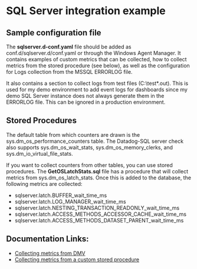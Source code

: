 # **SQL Server integration example**

## Sample configuration file

The **sqlserver.d-conf.yaml** file should be added as conf.d/sqlserver.d/conf.yaml or through the Windows Agent Manager. It contains examples of custom metrics that can be collected, how to collect metrics from the stored procedure (see below), as well as the configuration for Logs collection from the MSSQL ERRORLOG file. 

It also contains a section to collect logs from test files (C:\test\*.out). This is used for my demo environment to add event logs for dashboards since my demo SQL Server instance does not always generate them in the ERRORLOG file. This can be ignored in a production environment.


## Stored Procedures

The default table from which counters are drawn is the sys.dm_os_performance_counters table. The Datadog-SQL server check also supports sys.dm_os_wait_stats, sys.dm_os_memory_clerks, and sys.dm_io_virtual_file_stats.

If you want to collect counters from other tables, you can use stored procedures. The **GetOSLatchStats.sql** file has a procedure that will collect metrics from sys.dm_os_latch_stats. Once this is added to the database, the following metrics are collected:
- sqlserver.latch.BUFFER_wait_time_ms
- sqlserver.latch.LOG_MANAGER_wait_time_ms
- sqlserver.latch.NESTING_TRANSACTION_READONLY_wait_time_ms
- sqlserver.latch.ACCESS_METHODS_ACCESSOR_CACHE_wait_time_ms
- sqlserver.latch.ACCESS_METHODS_DATASET_PARENT_wait_time_ms


## Documentation Links:
- [Collecting metrics from DMV](https://docs.datadoghq.com/integrations/guide/collect-sql-server-custom-metrics/#collecting-metrics-from-dmv)
- [Collecting metrics from a custom stored procedure](https://docs.datadoghq.com/integrations/guide/collect-sql-server-custom-metrics/#collecting-metrics-from-a-custom-procedure)
